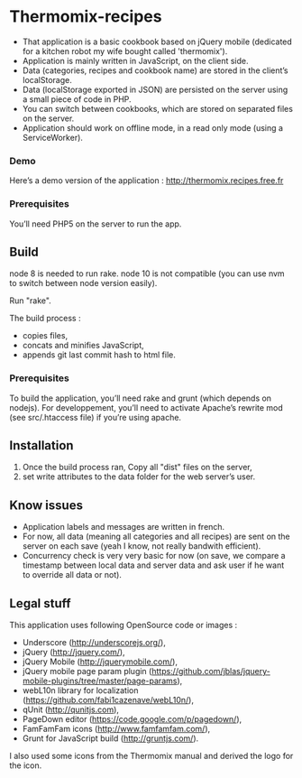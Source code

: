 # Thermomix-recipes

- That application is a basic cookbook based on jQuery mobile (dedicated for a kitchen robot my wife bought called 'thermomix').
- Application is mainly written in JavaScript, on the client side.
- Data (categories, recipes and cookbook name) are stored in the client’s localStorage.
- Data (localStorage exported in JSON) are persisted on the server using a small piece of code in PHP.
- You can switch between cookbooks, which are stored on separated files on the server.
- Application should work on offline mode, in a read only mode (using a ServiceWorker).

### Demo

Here’s a demo version of the application : http://thermomix.recipes.free.fr

### Prerequisites

You’ll need PHP5 on the server to run the app.

## Build

node 8 is needed to run rake.
node 10 is not compatible (you can use nvm to switch between node version easily).

Run "rake".

The build process :

- copies files,
- concats and minifies JavaScript,
- appends git last commit hash to html file.

### Prerequisites

To build the application, you’ll need rake and grunt (which depends on nodejs).
For developpement, you’ll need to activate Apache’s rewrite mod (see src/.htaccess file) if you’re using apache.

## Installation

1. Once the build process ran, Copy all "dist" files on the server,
2. set write attributes to the data folder for the web server’s user.

## Know issues

- Application labels and messages are written in french.
- For now, all data (meaning all categories and all recipes) are sent on the server on each save (yeah I know, not really bandwith efficient).
- Concurrency check is very very basic for now (on save, we compare a timestamp between local data and server data and ask user if he want to override all data or not).

## Legal stuff

This application uses following OpenSource code or images :
- Underscore (http://underscorejs.org/),
- jQuery (http://jquery.com/),
- jQuery Mobile (http://jquerymobile.com/),
- jQuery mobile page param plugin (https://github.com/jblas/jquery-mobile-plugins/tree/master/page-params),
- webL10n library for localization (https://github.com/fabi1cazenave/webL10n/),
- qUnit (http://qunitjs.com),
- PageDown editor (https://code.google.com/p/pagedown/),
- FamFamFam icons (http://www.famfamfam.com/),
- Grunt for JavaScript build (http://gruntjs.com/).

I also used some icons from the Thermomix manual and derived the logo for the icon.
